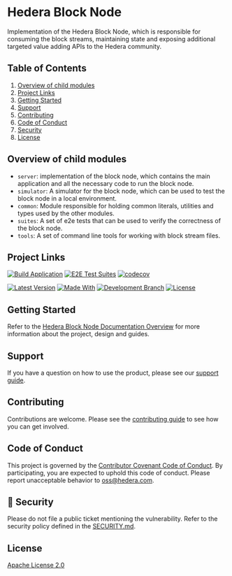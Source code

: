 # Hedera Block Node

Implementation of the Hedera Block Node, which is responsible for consuming the block streams, maintaining state and exposing additional targeted value adding APIs to the Hedera community.

## Table of Contents

1. [Overview of child modules](#overview-of-child-modules)
1. [Project Links](#project-links)
1. [Getting Started](#getting-started)
1. [Support](#support)
1. [Contributing](#contributing)
1. [Code of Conduct](#code-of-conduct)
1. [Security](#-security)
1. [License](#license)

## Overview of child modules

- `server`: implementation of the block node, which contains the main application and all the necessary code to run the block node.
- `simulator`: A simulator for the block node, which can be used to test the block node in a local environment.
- `common`: Module responsible for holding common literals, utilities and types used by the other modules.
- `suites`: A set of e2e tests that can be used to verify the correctness of the block node.
- `tools`: A set of command line tools for working with block stream files.

## Project Links

[![Build Application](https://github.com/hashgraph/hedera-block-node/actions/workflows/build-application.yaml/badge.svg?branch=main)](https://github.com/hashgraph/hedera-block-node/actions/workflows/build-application.yaml)
[![E2E Test Suites](https://github.com/hashgraph/hedera-block-node/actions/workflows/e2e-tests.yaml/badge.svg?branch=main)](https://github.com/hashgraph/hedera-block-node/actions/workflows/e2e-tests.yaml)
[![codecov](https://codecov.io/github/hashgraph/hedera-block-node/graph/badge.svg?token=OF6T6E8V7U)](https://codecov.io/github/hashgraph/hedera-block-node)

[![Latest Version](https://img.shields.io/github/v/tag/hashgraph/hedera-block-node?sort=semver&label=version)](README.md)
[![Made With](https://img.shields.io/badge/made_with-java-blue)](https://github.com/hashgraph/hedera-block-node/)
[![Development Branch](https://img.shields.io/badge/docs-quickstart-green.svg)](docs/gradle-quickstart.md)
[![License](https://img.shields.io/badge/license-apache2-blue.svg)](LICENSE)

## Getting Started

Refer to the [Hedera Block Node Documentation Overview](docs/README.md) for more information about the project, design and guides.

## Support

If you have a question on how to use the product, please see our
[support guide](https://github.com/hashgraph/.github/blob/main/SUPPORT.md).

## Contributing

Contributions are welcome. Please see the
[contributing guide](https://github.com/hashgraph/.github/blob/main/CONTRIBUTING.md)
to see how you can get involved.

## Code of Conduct

This project is governed by the
[Contributor Covenant Code of Conduct](https://github.com/hashgraph/.github/blob/main/CODE_OF_CONDUCT.md). By
participating, you are expected to uphold this code of conduct. Please report unacceptable behavior
to [oss@hedera.com](mailto:oss@hedera.com).

## 🔐 Security

Please do not file a public ticket mentioning the vulnerability. Refer to the security policy defined in the [SECURITY.md](https://github.com/hashgraph/hedera-block-node/blob/main/SECURITY.md).

## License

[Apache License 2.0](LICENSE)
